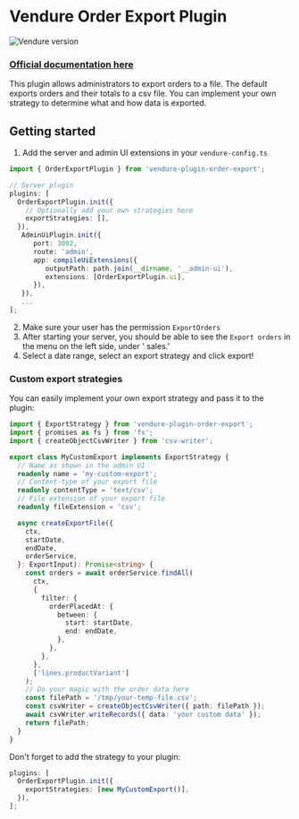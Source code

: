# Vendure Order Export Plugin

![Vendure version](https://img.shields.io/badge/dynamic/json.svg?url=https%3A%2F%2Fraw.githubusercontent.com%2FPinelab-studio%2Fpinelab-vendure-plugins%2Fmain%2Fpackage.json&query=$.devDependencies[%27@vendure/core%27]&colorB=blue&label=Built%20on%20Vendure)

### [Official documentation here](https://pinelab-plugins.com/plugin/vendure-plugin-order-export)

This plugin allows administrators to export orders to a file. The default exports orders and their totals to a csv file.
You can implement your own strategy to determine what and how data is exported.

## Getting started

1. Add the server and admin UI extensions in your `vendure-config.ts`

```ts
import { OrderExportPlugin } from 'vendure-plugin-order-export';

// Server plugin
plugins: [
  OrderExportPlugin.init({
    // Optionally add your own strategies here
    exportStrategies: [],
  }),
   AdminUiPlugin.init({
      port: 3002,
      route: 'admin',
      app: compileUiExtensions({
         outputPath: path.join(__dirname, '__admin-ui'),
         extensions: [OrderExportPlugin.ui],
      }),
   }),
   ...
];
```

2. Make sure your user has the permission `ExportOrders`
3. After starting your server, you should be able to see the `Export orders` in the menu on the left side, under '
   sales.'
4. Select a date range, select an export strategy and click export!

### Custom export strategies

You can easily implement your own export strategy and pass it to the plugin:

```ts
import { ExportStrategy } from 'vendure-plugin-order-export';
import { promises as fs } from 'fs';
import { createObjectCsvWriter } from 'csv-writer';

export class MyCustomExport implements ExportStrategy {
  // Name as shown in the admin UI
  readonly name = 'my-custom-export';
  // Content-type of your export file
  readonly contentType = 'text/csv';
  // File extension of your export file
  readonly fileExtension = 'csv';

  async createExportFile({
    ctx,
    startDate,
    endDate,
    orderService,
  }: ExportInput): Promise<string> {
    const orders = await orderService.findAll(
      ctx,
      {
        filter: {
          orderPlacedAt: {
            between: {
              start: startDate,
              end: endDate,
            },
          },
        },
      },
      ['lines.productVariant']
    );
    // Do your magic with the order data here
    const filePath = '/tmp/your-temp-file.csv';
    const csvWriter = createObjectCsvWriter({ path: filePath });
    await csvWriter.writeRecords({ data: 'your custom data' });
    return filePath;
  }
}
```

Don't forget to add the strategy to your plugin:

```ts
plugins: [
  OrderExportPlugin.init({
    exportStrategies: [new MyCustomExport()],
  }),
];
```
